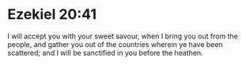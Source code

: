 # Ezekiel 20:41

I will accept you with your sweet savour, when I bring you out from the people, and gather you out of the countries wherein ye have been scattered; and I will be sanctified in you before the heathen.
